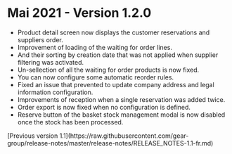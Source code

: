 # Mai 2021 - Version 1.2.0

- Product detail screen now displays the customer reservations and suppliers order.
- Improvement of loading of the waiting for order lines.
- And their sorting by creation date that was not applied when supplier filtering was activated.
- Un-sellection of all the waiting for order products is now fixed.
- You can now configure some automatic reorder rules.
- Fixed an issue that prevented to update company address and legal information configuration.
- Improvements of reception when a single reservation was added twice.
- Order export is now fixed when no configuration is defined.
- Reserve button of the basket stock management modal is now disabled once the stock has been processed.

<div class="d-flex justify-content-end">
  <div>[Previous version 1.1](https://raw.githubusercontent.com/gear-group/release-notes/master/release-notes/RELEASE_NOTES-1.1-fr.md)</div>
</div>
